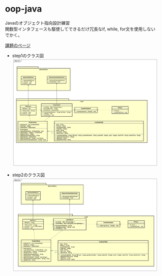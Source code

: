 # oop-java
Javaのオブジェクト指向設計練習  
関数型インタフェースも駆使してできるだけ冗長なif, while, for文を使用しないでかく。

[課題のページ](https://ksuap.github.io/2020spring/lesson14/assignments/)

- step1のクラス図  
![step1のクラス図](img/step1_after.png)  

- step2のクラス図  
![step2のクラス図](img/step2_after.png)
